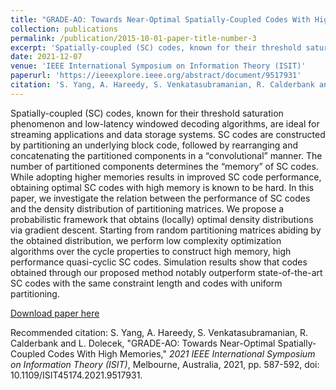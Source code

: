 ```yaml
---
title: "GRADE-AO: Towards Near-Optimal Spatially-Coupled Codes With High Memories"
collection: publications
permalink: /publication/2015-10-01-paper-title-number-3
excerpt: 'Spatially-coupled (SC) codes, known for their threshold saturation phenomenon and low-latency windowed decoding algorithms, are ideal for streaming applications and data storage systems. SC codes are constructed by partitioning an underlying block code, followed by rearranging and concatenating the partitioned components in a “convolutional” manner. The number of partitioned components determines the “memory” of SC codes. While adopting higher memories results in improved SC code performance, obtaining optimal SC codes with high memory is known to be hard. In this paper, we investigate the relation between the performance of SC codes and the density distribution of partitioning matrices. We propose a probabilistic framework that obtains (locally) optimal density distributions via gradient descent. Starting from random partitioning matrices abiding by the obtained distribution, we perform low complexity optimization algorithms over the cycle properties to construct high memory, high performance quasi-cyclic SC codes. Simulation results show that codes obtained through our proposed method notably outperform state-of-the-art SC codes with the same constraint length and codes with uniform partitioning.'
date: 2021-12-07
venue: 'IEEE International Symposium on Information Theory (ISIT)'
paperurl: 'https://ieeexplore.ieee.org/abstract/document/9517931'
citation: 'S. Yang, A. Hareedy, S. Venkatasubramanian, R. Calderbank and L. Dolecek. (2021). &quot;GRADE-AO: Towards Near-Optimal Spatially-Coupled Codes With High Memories.&quot; <i>IEEE International Symposium on Information Theory (ISIT)</i>.'
---
```

Spatially-coupled (SC) codes, known for their threshold saturation phenomenon and low-latency windowed decoding algorithms, are ideal for streaming applications and data storage systems. SC codes are constructed by partitioning an underlying block code, followed by rearranging and concatenating the partitioned components in a “convolutional” manner. The number of partitioned components determines the “memory” of SC codes. While adopting higher memories results in improved SC code performance, obtaining optimal SC codes with high memory is known to be hard. In this paper, we investigate the relation between the performance of SC codes and the density distribution of partitioning matrices. We propose a probabilistic framework that obtains (locally) optimal density distributions via gradient descent. Starting from random partitioning matrices abiding by the obtained distribution, we perform low complexity optimization algorithms over the cycle properties to construct high memory, high performance quasi-cyclic SC codes. Simulation results show that codes obtained through our proposed method notably outperform state-of-the-art SC codes with the same constraint length and codes with uniform partitioning.

[Download paper here](https://arxiv.org/abs/2101.09962)

Recommended citation: S. Yang, A. Hareedy, S. Venkatasubramanian, R. Calderbank and L. Dolecek, "GRADE-AO: Towards Near-Optimal Spatially-Coupled Codes With High Memories," <i>2021 IEEE International Symposium on Information Theory (ISIT)</i>, Melbourne, Australia, 2021, pp. 587-592, doi: 10.1109/ISIT45174.2021.9517931.
